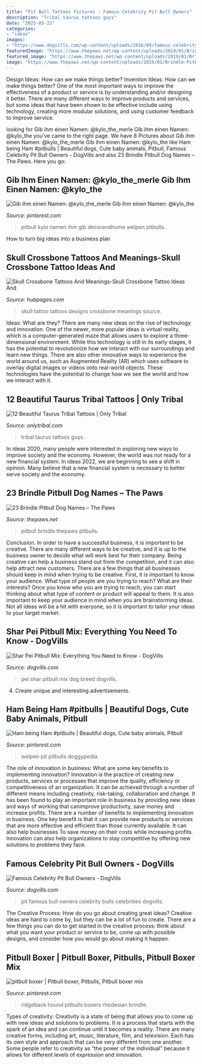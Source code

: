 ```yaml
---
title: "Pit Bull Tattoos Pictures : Famous Celebrity Pit Bull Owners"
description: "Tribal taurus tattoos guys"
date: "2023-05-22"
categories:
- "ideas"
images:
- "https://www.dogvills.com/wp-content/uploads/2016/04/famous-celebrity-pit-bull-owners.jpg"
featuredImage: "https://www.thepaws.net/wp-content/uploads/2019/01/Brindle-Pitbull-dog-1-561x756.jpg"
featured_image: "https://www.thepaws.net/wp-content/uploads/2019/01/Brindle-Pitbull-dog-1-561x756.jpg"
image: "https://www.thepaws.net/wp-content/uploads/2019/01/Brindle-Pitbull-dog-1-561x756.jpg"
---
```



Design Ideas: How can we make things better?
Invention Ideas: How can we make things better?
One of the most important ways to improve the effectiveness of a product or service is by understanding and/or designing it better. There are many different ways to improve products and services, but some ideas that have been shown to be effective include using technology, creating more modular solutions, and using customer feedback to improve service.

	

		
looking for Gib ihm einen Namen: @kylo_the_merle Gib ihm einen Namen: @kylo_the you've came to the right page. We have 8 Pictures about Gib ihm einen Namen: @kylo_the_merle Gib ihm einen Namen: @kylo_the like Ham being Ham #pitbulls | Beautiful dogs, Cute baby animals, Pitbull, Famous Celebrity Pit Bull Owners - DogVills and also 23 Brindle Pitbull Dog Names – The Paws. Here you go:
		
    
## Gib Ihm Einen Namen: @kylo_the_merle Gib Ihm Einen Namen: @kylo_the

<img loading=lazy src="https://i.pinimg.com/736x/5b/09/a8/5b09a8036e7368bbc301d85ad91b535a.jpg" onerror="this.onerror=null;this.src='https://tse4.mm.bing.net/th?id=OIP.83e4wSeabUO-VVoTbIXPmwHaHa&amp;pid=15.1';" alt="Gib ihm einen Namen: @kylo_the_merle Gib ihm einen Namen: @kylo_the">

_Source: pinterest.com_

>pitbull kylo namen ihm gib decorandhome welpen pitbulls. 

	

How to turn big ideas into a business plan
 

    
## Skull Crossbone Tattoos And Meanings-Skull Crossbone Tattoo Ideas And

<img loading=lazy src="https://usercontent1.hubstatic.com/6668002_f520.jpg" onerror="this.onerror=null;this.src='https://tse1.mm.bing.net/th?id=OIP.bAQsnNSZnrZPZmaSLa9lEgHaLH&amp;pid=15.1';" alt="Skull Crossbone Tattoos And Meanings-Skull Crossbone Tattoo Ideas And">

_Source: hubpages.com_

>skull tattoo tattoos designs crossbone meanings source. 

	

Ideas: What are they?
There are many new ideas on the rise of technology and innovation. One of the newer, more popular ideas is virtual reality, which is a computer-generated maze that allows users to explore a three-dimensional environment. While this technology is still in its early stages, it has the potential to revolutionize how we interact with our surroundings and learn new things. There are also other innovative ways to experience the world around us, such as Augmented Reality (AR) which uses software to overlay digital images or videos onto real-world objects. These technologies have the potential to change how we see the world and how we interact with it.

    
## 12 Beautiful Taurus Tribal Tattoos | Only Tribal

<img loading=lazy src="https://www.onlytribal.com/wp-content/uploads/2015/12/Taurus-Tribal-Tattoos-for-Guys.jpg" onerror="this.onerror=null;this.src='https://tse2.mm.bing.net/th?id=OIP.mzcpb1xh0QsjfUWe04Sa3AHaNK&amp;pid=15.1';" alt="12 Beautiful Taurus Tribal Tattoos | Only Tribal">

_Source: onlytribal.com_

>tribal taurus tattoos guys. 

	

In ideas 2020, many people were interested in exploring new ways to improve society and the economy. However, the world was not ready for a new financial system. In ideas 2022, we are beginning to see a shift in opinion. Many believe that a new financial system is necessary to better serve society and the economy.

    
## 23 Brindle Pitbull Dog Names – The Paws

<img loading=lazy src="https://www.thepaws.net/wp-content/uploads/2019/01/Brindle-Pitbull-dog-1-561x756.jpg" onerror="this.onerror=null;this.src='https://tse4.mm.bing.net/th?id=OIP.g9dUssK-Z45N8qtGGtYPyQHaJ-&amp;pid=15.1';" alt="23 Brindle Pitbull Dog Names – The Paws">

_Source: thepaws.net_

>pitbull brindle thepaws pitbulls. 

	

Conclusion.
In order to have a successful business, it is important to be creative. There are many different ways to be creative, and it is up to the business owner to decide what will work best for their company. Being creative can help a business stand out from the competition, and it can also help attract new customers. There are a few things that all businesses should keep in mind when trying to be creative.
First, it is important to know your audience. What type of people are you trying to reach? What are their interests? Once you know who you are trying to reach, you can start thinking about what type of content or product will appeal to them. It is also important to keep your audience in mind when you are brainstorming ideas. Not all ideas will be a hit with everyone, so it is important to tailor your ideas to your target market.

    
## Shar Pei Pitbull Mix: Everything You Need To Know - DogVills

<img loading=lazy src="https://www.dogvills.com/wp-content/uploads/2019/11/shar-pei-pitbull-mix-dog-breed-guide-f.jpg" onerror="this.onerror=null;this.src='https://tse4.mm.bing.net/th?id=OIP.x0LemmJF-6xLA6YESGN6bAHaE8&amp;pid=15.1';" alt="Shar Pei Pitbull Mix: Everything You Need to Know - DogVills">

_Source: dogvills.com_

>pei shar pitbull mix dog breed dogvills. 

	

4. Create unique and interesting advertisements.

    
## Ham Being Ham #pitbulls | Beautiful Dogs, Cute Baby Animals, Pitbull

<img loading=lazy src="https://i.pinimg.com/736x/fe/fe/89/fefe893e8d4f7a8a254b170a18ee174f.jpg" onerror="this.onerror=null;this.src='https://tse3.mm.bing.net/th?id=OIP.oZZmqkDyb9JAGKEeUNLEwwHaHa&amp;pid=15.1';" alt="Ham being Ham #pitbulls | Beautiful dogs, Cute baby animals, Pitbull">

_Source: pinterest.com_

>welpen pit pitbulls doggypedia. 

	

The role of innovation in business: What are some key benefits to implementing innovation?
Innovation is the practice of creating new products, services or processes that improve the quality, efficiency or competitiveness of an organization. It can be achieved through a number of different means including creativity, risk-taking, collaboration and change. It has been found to play an important role in business by providing new ideas and ways of working that canimprove productivity, save money and increase profits.
There are a number of benefits to implementing innovation in business. One key benefit is that it can provide new products or services that are more effective and efficient than those currently available. It can also help businesses To save money on their costs while increasing profits. Innovation can also help organizations to stay competitive by offering new solutions to problems they face.

    
## Famous Celebrity Pit Bull Owners - DogVills

<img loading=lazy src="https://www.dogvills.com/wp-content/uploads/2016/04/famous-celebrity-pit-bull-owners.jpg" onerror="this.onerror=null;this.src='https://tse3.mm.bing.net/th?id=OIP.80qRo2eBi8xDJcpdXnhqQQDREq&amp;pid=15.1';" alt="Famous Celebrity Pit Bull Owners - DogVills">

_Source: dogvills.com_

>pit famous bull owners celebrity bulls celebrities dogvills. 

	

The Creative Process: How do you go about creating great ideas?
Creative ideas are hard to come by, but they can be a lot of fun to create. There are a few things you can do to get started in the creative process: think about what you want your product or service to be, come up with possible designs, and consider how you would go about making it happen.

    
## Pitbull Boxer | Pitbull Boxer, Pitbulls, Pitbull Boxer Mix

<img loading=lazy src="https://i.pinimg.com/736x/e4/9b/62/e49b6237dc115b1cbb68001d3256eb04--pitbull-boxer-claude.jpg" onerror="this.onerror=null;this.src='https://tse2.mm.bing.net/th?id=OIP.CzjAXsvncRnzGel1wZMEYQHaJ3&amp;pid=15.1';" alt="pitbull boxer | Pitbull boxer, Pitbulls, Pitbull boxer mix">

_Source: pinterest.com_

>ridgeback hound pitbulls boxers rhodesian brindle. 

	

Types of creativity:
Creativity is a state of being that allows you to come up with new ideas and solutions to problems. It is a process that starts with the spark of an idea and can continue until it becomes a reality. There are many creative forms, including art, music, literature, film, and television. Each has its own style and approach that can be very different from one another. Some people refer to creativity as “the power of the individual” because it allows for different levels of expression and innovation.

